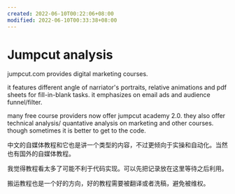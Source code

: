 ```yaml
---
created: 2022-06-10T00:22:06+08:00
modified: 2022-06-10T00:33:38+08:00
---
```


# Jumpcut analysis

jumpcut.com provides digital marketing courses.

it features different angle of narriator's portraits, relative animations and pdf sheets for fill-in-blank tasks. it emphasizes on email ads and audience funnel/filter.

many free course providers now offer jumpcut academy 2.0. they also offer technical analysis/ quantative analysis on marketing and other courses. though sometimes it is better to get to the code.

中文的自媒体教程和它也是讲一个类型的内容，不过更倾向于实操和自动化。当然也有国外的自媒体教程。

我觉得教程看太多了可能不利于代码实现。可以先把记录放在这里等待之后利用。

搬运教程也是一个好的方向，好的教程需要被翻译或者洗稿，避免被维权。
